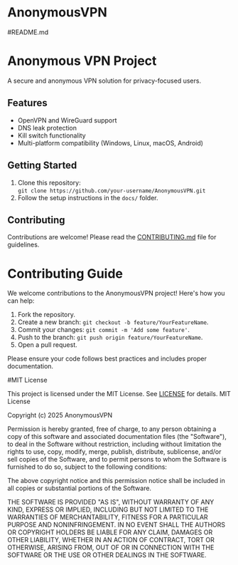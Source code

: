 # AnonymousVPN
#README.md
# Anonymous VPN Project

A secure and anonymous VPN solution for privacy-focused users.

## Features
- OpenVPN and WireGuard support
- DNS leak protection
- Kill switch functionality
- Multi-platform compatibility (Windows, Linux, macOS, Android)

## Getting Started
1. Clone this repository:  
   `git clone https://github.com/your-username/AnonymousVPN.git`
2. Follow the setup instructions in the `docs/` folder.

## Contributing
Contributions are welcome! Please read the [CONTRIBUTING.md](CONTRIBUTING.md) file for guidelines.
# Contributing Guide

We welcome contributions to the AnonymousVPN project! Here's how you can help:

1. Fork the repository.
2. Create a new branch: `git checkout -b feature/YourFeatureName`.
3. Commit your changes: `git commit -m 'Add some feature'`.
4. Push to the branch: `git push origin feature/YourFeatureName`.
5. Open a pull request.

Please ensure your code follows best practices and includes proper documentation.

#MIT License

This project is licensed under the MIT License. See [LICENSE](LICENSE) for details.
MIT License

Copyright (c) 2025 AnonymousVPN

Permission is hereby granted, free of charge, to any person obtaining a copy
of this software and associated documentation files (the "Software"), to deal
in the Software without restriction, including without limitation the rights
to use, copy, modify, merge, publish, distribute, sublicense, and/or sell
copies of the Software, and to permit persons to whom the Software is
furnished to do so, subject to the following conditions:

The above copyright notice and this permission notice shall be included in all
copies or substantial portions of the Software.

THE SOFTWARE IS PROVIDED "AS IS", WITHOUT WARRANTY OF ANY KIND, EXPRESS OR
IMPLIED, INCLUDING BUT NOT LIMITED TO THE WARRANTIES OF MERCHANTABILITY,
FITNESS FOR A PARTICULAR PURPOSE AND NONINFRINGEMENT. IN NO EVENT SHALL THE
AUTHORS OR COPYRIGHT HOLDERS BE LIABLE FOR ANY CLAIM, DAMAGES OR OTHER
LIABILITY, WHETHER IN AN ACTION OF CONTRACT, TORT OR OTHERWISE, ARISING FROM,
OUT OF OR IN CONNECTION WITH THE SOFTWARE OR THE USE OR OTHER DEALINGS IN THE
SOFTWARE.

